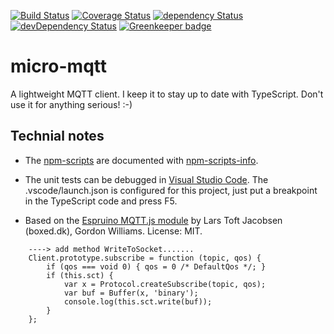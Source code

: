[![Build Status](https://travis-ci.org/rovale/micro-mqtt.svg?branch=master)](https://travis-ci.org/rovale/micro-mqtt)
[![Coverage Status](https://coveralls.io/repos/github/rovale/micro-mqtt/badge.svg?branch=master)](https://coveralls.io/github/rovale/micro-mqtt?branch=master)
[![dependency Status](https://david-dm.org/rovale/micro-mqtt/status.svg)](https://david-dm.org/rovale/micro-mqtt)
[![devDependency Status](https://david-dm.org/rovale/micro-mqtt/dev-status.svg)](https://david-dm.org/rovale/micro-mqtt#info=devDependencies)
[![Greenkeeper badge](https://badges.greenkeeper.io/rovale/micro-mqtt.svg)](https://greenkeeper.io/)

# micro-mqtt

A lightweight MQTT client. I keep it to stay up to date with TypeScript. Don't use it for anything serious! :-)

## Technial notes
- The [npm-scripts](https://docs.npmjs.com/misc/scripts) are documented with [npm-scripts-info](https://www.npmjs.com/package/npm-scripts-info).

- The unit tests can be debugged in [Visual Studio Code](https://code.visualstudio.com/). The .vscode/launch.json is configured for this project, just put a breakpoint in the TypeScript code and press F5.

- Based on the [Espruino MQTT.js module](https://github.com/espruino/EspruinoDocs/blob/master/modules/MQTT.md) by Lars Toft Jacobsen (boxed.dk), Gordon Williams. License: MIT.

```
    ----> add method WriteToSocket.......
    Client.prototype.subscribe = function (topic, qos) {
        if (qos === void 0) { qos = 0 /* DefaultQos */; }
        if (this.sct) {
            var x = Protocol.createSubscribe(topic, qos);
            var buf = Buffer(x, 'binary');
            console.log(this.sct.write(buf));
        }
    };
```